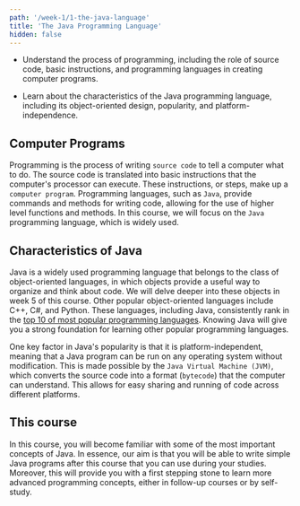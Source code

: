 ```yaml
---
path: '/week-1/1-the-java-language'
title: 'The Java Programming Language'
hidden: false
---
```


<text-box variant='learningObjectives' name='Learning Objectives'>

- Understand the process of programming, including the role of source code, basic instructions, and programming languages in creating computer programs.

- Learn about the characteristics of the Java programming language, including its object-oriented design, popularity, and platform-independence.

</text-box>

## Computer Programs
Programming is the process of writing `source code` to tell a computer what to do. The source code is translated into basic instructions that the computer's processor can execute. These instructions, or steps, make up a `computer program`. Programming languages, such as `Java`, provide commands and methods for writing code, allowing for the use of higher level functions and methods. In this course, we will focus on the `Java` programming language, which is widely used.


## Characteristics of Java
Java is a widely used programming language that belongs to the class of object-oriented languages, in which objects provide a useful way to organize and think about code. We will delve deeper into these objects in week 5 of this course. Other popular object-oriented languages include C++, C#, and Python. These languages, including Java, consistently rank in the [top 10 of most popular programming languages](https://octoverse.github.com/#top-languages). Knowing Java will give you a strong foundation for learning other popular programming languages.

One key factor in Java's popularity is that it is platform-independent, meaning that a Java program can be run on any operating system without modification. This is made possible by the `Java Virtual Machine (JVM)`, which converts the source code into a format (`bytecode`) that the computer can understand. This allows for easy sharing and running of code across different platforms.

## This course
In this course, you will become familiar with some of the most important concepts of Java.
In essence, our aim is that you will be able to write simple Java programs after this course that you can use during your studies.
Moreover, this will provide you with a first stepping stone to learn more advanced programming concepts, either in follow-up courses or by self-study.
